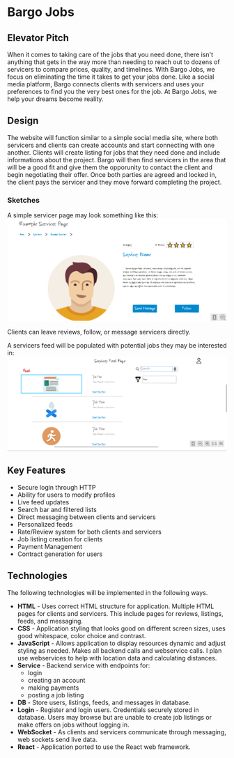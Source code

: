 # Bargo Jobs

## Elevator Pitch
When it comes to taking care of the jobs that you need done, there isn't anything that gets in the way more than needing to reach out to dozens of servicers to compare prices, quality, and timelines. With Bargo Jobs, we focus on eliminating the time it takes to get your jobs done. Like a social media platform, Bargo connects clients with servicers and uses your preferences to find you the very best ones for the job. At Bargo Jobs, we help your dreams become reality.

## Design
The website will function similar to a simple social media site, where both servicers and clients can create accounts and start connecting with one another. Clients will create listing for jobs that they need done and include informations about the project. Bargo will then find servicers in the area that will be a good fit and give them the opporunity to contact the client and begin negotiating their offer. Once both parties are agreed and locked in, the client pays the servicer and they move forward completing the project. 

### Sketches
A simple servicer page may look something like this:
![Servicer Page](images/servicerPage.png)

Clients can leave reviews, follow, or message servicers directly. 

A servicers feed will be populated with potential jobs they may be interested in:
![Servicer Feed](images/servicerFeed.png)


## Key Features
* Secure login through HTTP
* Ability for users to modify profiles
* Live feed updates
* Search bar and filtered lists
* Direct messaging between clients and servicers
* Personalized feeds
* Rate/Review system for both clients and servicers
* Job listing creation for clients
* Payment Management
* Contract generation for users

## Technologies
The following technologies will be implemented in the following ways.

- **HTML** - Uses correct HTML structure for application. Multiple HTML pages for clients and servicers. This include pages for reviews, listings, feeds, and messaging.
- **CSS** - Application styling that looks good on different screen sizes, uses good whitespace, color choice and contrast.
- **JavaScript** - Allows application to display resources dynamic and adjust styling as needed. Makes all backend calls and webservice calls. I plan use webservices to help with location data and calculating distances.
- **Service** - Backend service with endpoints for:
  - login
  - creating an account
  - making payments
  - posting a job listing
- **DB** - Store users, listings, feeds, and messages in database.
- **Login** - Register and login users. Credentials securely stored in database. Users may browse but are unable to create job listings or make offers on jobs without logging in.
- **WebSocket** - As clients and servicers communicate through messaging, web sockets send live data.
- **React** - Application ported to use the React web framework.





